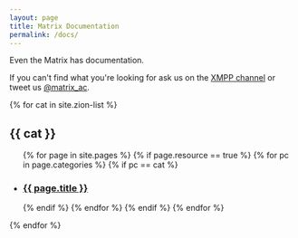 ```yaml
---
layout: page
title: Matrix Documentation
permalink: /docs/
---
```


Even the Matrix has documentation.

If you can't find what you're looking for ask us on the [XMPP channel](/docs/xmpp/) or tweet us [@matrix_ac](https://twitter.com/matrix_ac).

<div class="home">
{% for cat in site.zion-list %}
<h2 class="body-text-header">{{ cat }}</h2>
<ul class="post-list">
  {% for page in site.pages %}
    {% if page.resource == true %}
      {% for pc in page.categories %}
        {% if pc == cat %}
          <li>
          <h3><a href="{{ page.url }}">{{ page.title }}</a></h3>
          </li>
        {% endif %}
      {% endfor %}
    {% endif %} 
  {% endfor %}  
</ul>
{% endfor %}  
</div>